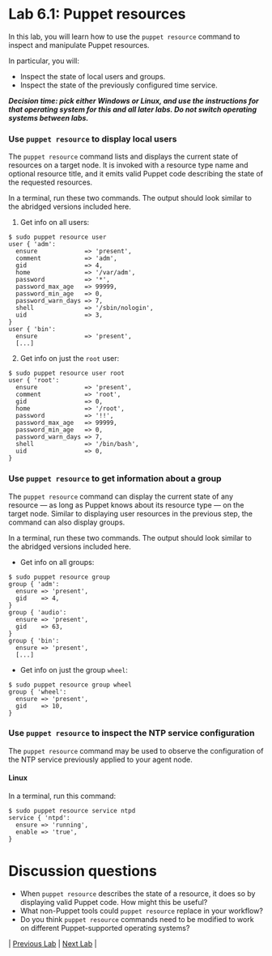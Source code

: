 # Lab 6.1: Puppet resources

In this lab, you will learn how to use the `puppet resource` command to inspect and manipulate Puppet resources. 

In particular, you will:

* Inspect the state of local users and groups.
* Inspect the state of the previously configured time service.

**_Decision time: pick either Windows or Linux, and use the instructions for that operating system for this and all later labs. Do not switch operating systems between labs._**

### Use `puppet resource` to display local users

The `puppet resource` command lists and displays the current state of resources on a target node. It is invoked with a resource type name and optional resource title, and it emits valid Puppet code describing the state of the requested resources.


In a terminal, run these two commands. The output should look similar to the abridged versions included here.

1. Get info on all users:

```
$ sudo puppet resource user
user { 'adm':
  ensure             => 'present',
  comment            => 'adm',
  gid                => 4,
  home               => '/var/adm',
  password           => '*',
  password_max_age   => 99999,
  password_min_age   => 0,
  password_warn_days => 7,
  shell              => '/sbin/nologin',
  uid                => 3,
}
user { 'bin':
  ensure             => 'present',
  [...]
```
    
2. Get info on just the `root` user:

```
$ sudo puppet resource user root
user { 'root':
  ensure             => 'present',
  comment            => 'root',
  gid                => 0,
  home               => '/root',
  password           => '!!',
  password_max_age   => 99999,
  password_min_age   => 0,
  password_warn_days => 7,
  shell              => '/bin/bash',
  uid                => 0,
}
```

### Use `puppet resource` to get information about a group

The `puppet resource` command can display the current state of any resource — as long as Puppet knows about its resource type — on the target node. Similar to displaying user resources in the previous step, the command can also display groups.


In a terminal, run these two commands. The output should look similar to the abridged versions included here.

* Get info on all groups:

```
$ sudo puppet resource group
group { 'adm':
  ensure => 'present',
  gid    => 4,
}
group { 'audio':
  ensure => 'present',
  gid    => 63,
}
group { 'bin':
  ensure => 'present',
  [...]
```

* Get info on just the group `wheel`:

```
$ sudo puppet resource group wheel
group { 'wheel':
  ensure => 'present',
  gid    => 10,
}
```

### Use `puppet resource` to inspect the NTP service configuration

The `puppet resource` command may be used to observe the configuration of the NTP service previously applied to your agent node. 

#### Linux

In a terminal, run this command:

```
$ sudo puppet resource service ntpd
service { 'ntpd':
  ensure => 'running',
  enable => 'true',
}
```

# Discussion questions

* When `puppet resource` describes the state of a resource, it does so by displaying valid Puppet code. How might this be useful?
* What non-Puppet tools could `puppet resource` replace in your workflow?
* Do you think `puppet resource` commands need to be modified to work on different Puppet-supported operating systems?

|  [Previous Lab](../lab-5.1-Puppet-Agent-deployment)  |  [Next Lab](../lab-6.2-Using-and-extending-Facter)  |